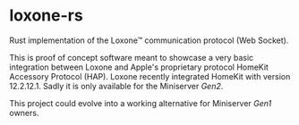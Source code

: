 # loxone-rs

Rust implementation of the Loxone™ communication protocol (Web Socket).

This is proof of concept software meant to showcase a very basic integration between Loxone and Apple's proprietary protocol HomeKit Accessory Protocol (HAP).
Loxone recently integrated HomeKit with version 12.2.12.1. Sadly it is only available for the Miniserver *Gen2*.

This project could evolve into a working alternative for Miniserver *Gen1* owners.
